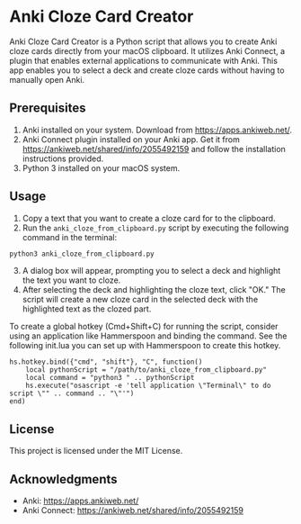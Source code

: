 # Anki Cloze Card Creator

Anki Cloze Card Creator is a Python script that allows you to create Anki cloze cards directly from your macOS clipboard. It utilizes Anki Connect, a plugin that enables external applications to communicate with Anki. This app enables you to select a deck and create cloze cards without having to manually open Anki.

## Prerequisites

1. Anki installed on your system. Download from https://apps.ankiweb.net/.
2. Anki Connect plugin installed on your Anki app. Get it from https://ankiweb.net/shared/info/2055492159 and follow the installation instructions provided.
3. Python 3 installed on your macOS system.

## Usage

1. Copy a text that you want to create a cloze card for to the clipboard.
2. Run the `anki_cloze_from_clipboard.py` script by executing the following command in the terminal:

```bash
python3 anki_cloze_from_clipboard.py
```

3. A dialog box will appear, prompting you to select a deck and highlight the text you want to cloze.
4. After selecting the deck and highlighting the cloze text, click "OK." The script will create a new cloze card in the selected deck with the highlighted text as the clozed part.

To create a global hotkey (Cmd+Shift+C) for running the script, consider using an application like Hammerspoon and binding the command.  See the following init.lua you can set up with Hammerspoon to create this hotkey.

```
hs.hotkey.bind({"cmd", "shift"}, "C", function()
    local pythonScript = "/path/to/anki_cloze_from_clipboard.py"
    local command = "python3 " .. pythonScript
    hs.execute("osascript -e 'tell application \"Terminal\" to do script \"" .. command .. "\"'")
end)
```

## License

This project is licensed under the MIT License.

## Acknowledgments

- Anki: https://apps.ankiweb.net/
- Anki Connect: https://ankiweb.net/shared/info/2055492159
